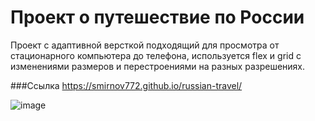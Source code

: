 # Проект о путешествие по России

Проект с адаптивной версткой подходящий для просмотра от стационарного компьютера до телефона, используется flex и grid с изменениями размеров и перестроениями на разных разрешениях.

###Ссылка
https://smirnov772.github.io/russian-travel/


![image](https://user-images.githubusercontent.com/65502557/127457047-62d096be-1256-46db-a952-7e10e15e03a7.png)
